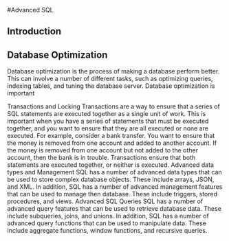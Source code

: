#Advanced SQL

## Introduction

## Database Optimization
Database optimization is the process of making a database perform better. This
can involve a number of different tasks, such as optimizing queries, indexing
tables, and tuning the database server. Database optimization is important

Transactions and Locking
Transactions are a way to ensure that a series of SQL statements are executed
together as a single unit of work. This is important when you have a series of
statements that must be executed together, and you want to ensure that they are
all executed or none are executed. For example, consider a bank transfer. You
want to ensure that the money is removed from one account and added to another
account. If the money is removed from one account but not added to the other
account, then the bank is in trouble. Transactions ensure that both statements
are executed together, or neither is executed.
Advanced data types and Management
SQL has a number of advanced data types that can be used to store complex
database objects. These include arrays, JSON, and XML. In addition, SQL has a
number of advanced management features that can be used to manage then
database. These include triggers, stored procedures, and views.
Advanced SQL Queries
SQL has a number of advanced query features that can be used to retrieve
database data. These include subqueries, joins, and unions. In addition, SQL has
a number of advanced query functions that can be used to manipulate data. These
include aggregate functions, window functions, and recursive queries.

